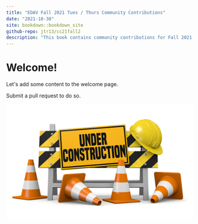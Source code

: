 ```yaml
---
title: "EDAV Fall 2021 Tues / Thurs Community Contributions"
date: "2021-10-30"
site: bookdown::bookdown_site
github-repo: jtr13/cc21fall2
description: "This book contains community contributions for Fall 2021 EDAV Tues/Thurs class at Columbia University."
---
```


# Welcome!

Let's add some content to the welcome page.

Submit a pull request to do so.

![Under construction](under_construction.jpg)
